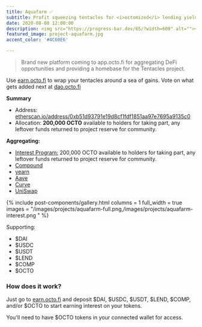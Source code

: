 ```yaml
---
title: Aquafarm ✅
subtitle: Profit squeezing tentacles for <i>octomized</i> lending yields on Ethereum. 
date: 2020-08-08 12:00:00
description: <img src="https://progress-bar.dev/65/?width=600" alt=""></a><br>Brand new platform coming to app.octo.fi for aggregating DeFi opportunities and Tentacles project homebase.
featured_image: project-aquafarm.jpg
accent_color: '#4C60E6'

---
```


> Brand new platform coming to app.octo.fi for aggregating DeFi opportunities and providing a homebase for the Tentacles project.

Use [earn.octo.fi](https://earn.octo.fi) to wrap your tentacles around a sea of gains. Vote on what gets added next at [dao.octo.fi](https://dao.octo.fi)

**Summary**

- Address: [etherscan.io/address/0xb51d93791e19d8cf1fdf1851aa97e7695a9135c0](https://etherscan.io/address/0xb51d93791e19d8cf1fdf1851aa97e7695a9135c0)
- Allocation: **200,000 OCTO** available to holders for taking part, any leftover funds returned to project reserve for community.

**Aggregating:**

- [Interest Program:](/blog/interest-pool) 200,000 OCTO available to holders for taking part, any leftover funds returned to project reserve for community.
- [Compound](https://compound.finance/)
- [yearn](https://yearn.finance/)
- [Aave](https://aave.com/)
- [Curve](https://curve.fi/)
- [UniSwap](https://app.uniswap.org/)

{% include post-components/gallery.html
	columns = 1
	full_width = true
	images = "/images/projects/aquafarm-full.png,/images/projects/aquafarm-interest.png
	"
%}

Supporting:

* $DAI
* $USDC
* $USDT
* $LEND
* $COMP
* $OCTO

### How does it work?

Just go to [earn.octo.fi](https://earn.octo.fi) and deposit $DAI, $USDC, $USDT, $LEND, $COMP, and/or $OCTO to start earning interest on your tokens.

You'll need to have $OCTO tokens in your connected wallet for access. 
